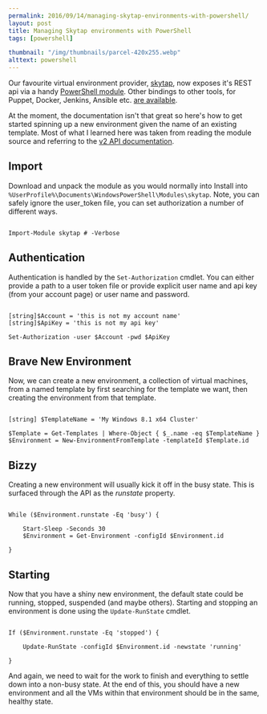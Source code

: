 ```yaml
---
permalink: 2016/09/14/managing-skytap-environments-with-powershell/
layout: post
title: Managing Skytap environments with PowerShell
tags: [powershell]

thumbnail: "/img/thumbnails/parcel-420x255.webp"
alttext: powershell
---
```


Our favourite virtual environment provider, <a href="http://skytap.com">skytap</a>, now
exposes it's REST api via a handy
<a href="https://github.com/skytap/Powershell_Module_for_Skytap">PowerShell module</a>. Other
bindings to other tools, for Puppet, Docker, Jenkins, Ansible etc.
<a href="http://help.skytap.com/developer-tools.html">are available</a>.

At the moment, the documentation isn't that great so here's how to get started spinning up
a new environment given the name of an existing template. Most of what I learned here was taken
from reading the module source and referring to the
<a href="http://help.skytap.com/API_v2_Documentation.html">v2 API documentation</a>.

## Import

Download and unpack the module as you would normally into Install into
<code>%UserProfile%\Documents\WindowsPowerShell\Modules\skytap</code>. Note, you can safely ignore
the user_token file, you can set authorization a number of different ways.

```

Import-Module skytap # -Verbose

```

## Authentication

Authentication is handled by the <code>Set-Authorization</code> cmdlet. You can either provide a path
to a user token file or provide explicit user name and api key (from your account page) or
user name and password.

```

[string]$Account = 'this is not my account name'
[string]$ApiKey = 'this is not my api key'

Set-Authorization -user $Account -pwd $ApiKey

```

## Brave New Environment

Now, we can create a new environment, a collection of virtual machines, from a named template
by first searching for the template we want, then creating the environment from that template.

```

[string] $TemplateName = 'My Windows 8.1 x64 Cluster'

$Template = Get-Templates | Where-Object { $_.name -eq $TemplateName }
$Environment = New-EnvironmentFromTemplate -templateId $Template.id

```

## Bizzy

Creating a new environment will usually kick it off in the busy state. This is surfaced
through the API as the _runstate_ property.

```

While ($Environment.runstate -Eq 'busy') {

    Start-Sleep -Seconds 30
    $Environment = Get-Environment -configId $Environment.id

}

```

## Starting

Now that you have a shiny new environment, the default state could be running, stopped, suspended
(and maybe others). Starting and stopping an environment is done using the <code>Update-RunState</code>
cmdlet.

```

If ($Environment.runstate -Eq 'stopped') {

    Update-RunState -configId $Environment.id -newstate 'running'

}

```

And again, we need to wait for the work to finish and everything to settle down into a non-busy
state. At the end of this, you should have a new environment and all the VMs within that
environment should be in the same, healthy state.
